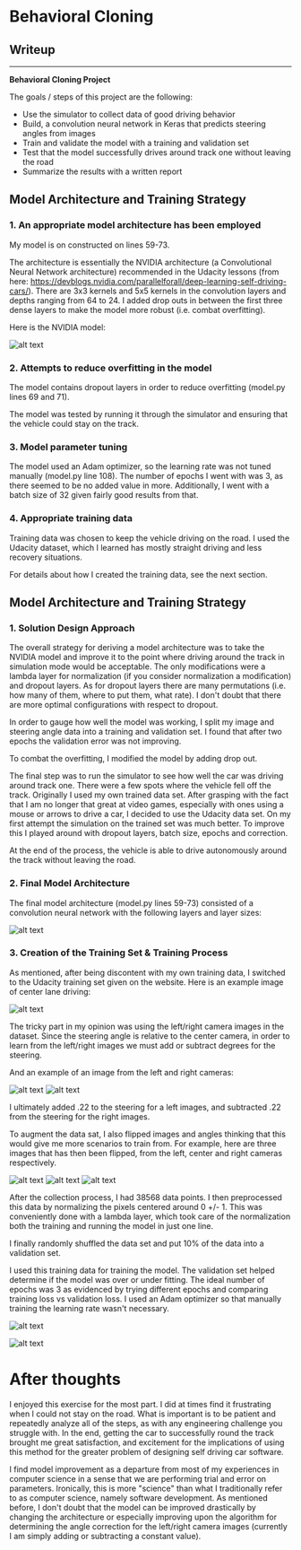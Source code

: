 # Behavioral Cloning

## Writeup

---

**Behavioral Cloning Project**

The goals / steps of this project are the following:
* Use the simulator to collect data of good driving behavior
* Build, a convolution neural network in Keras that predicts steering angles from images
* Train and validate the model with a training and validation set
* Test that the model successfully drives around track one without leaving the road
* Summarize the results with a written report


[//]: # (Image References)

[image1]: ./cnn-architecture.png "NVIDIA architecture"
[image2]: ./model_summary.png "Model Visualization"
[image3]: ./example_center.jpg "Example image from the center camera"
[image4]: ./example_left.jpg "Example image from the left camera"
[image5]: ./example_right.jpg "Example image from the right camera"
[image6]: ./example_left_flipped.jpg "Example flipped image from the left camera"
[image7]: ./example_center_flipped.jpg "Example flipped image from the center camera"
[image8]: ./example_right_flipped.jpg "Example flipped image from the right camera"
[image9]: ./training_results.png "Results of training the model"
[image10]: ./figure_1.png "MSE by epochs"

## Model Architecture and Training Strategy

### 1. An appropriate model architecture has been employed

My model is on constructed on lines 59-73.

The architecture is essentially the NVIDIA architecture (a Convolutional Neural Network architecture) recommended in the Udacity lessons (from here: https://devblogs.nvidia.com/parallelforall/deep-learning-self-driving-cars/). There are 3x3 kernels and 5x5 kernels in the convolution layers and depths ranging from 64 to 24. I added drop outs in between the first three dense layers to make the model more robust (i.e. combat overfitting).

Here is the NVIDIA model:

![alt text][image1]

### 2. Attempts to reduce overfitting in the model

The model contains dropout layers in order to reduce overfitting (model.py lines 69 and 71).

The model was tested by running it through the simulator and ensuring that the vehicle could stay on the track.

### 3. Model parameter tuning

The model used an Adam optimizer, so the learning rate was not tuned manually (model.py line 108). The number of epochs I went with was 3, as there seemed to be no added value in more. Additionally, I went with a batch size of 32 given fairly good results from that.

### 4. Appropriate training data

Training data was chosen to keep the vehicle driving on the road. I used the Udacity dataset, which I learned has mostly straight driving and less recovery situations.

For details about how I created the training data, see the next section.

## Model Architecture and Training Strategy

### 1. Solution Design Approach

The overall strategy for deriving a model architecture was to take the NVIDIA model and improve it to the point where driving around the track in simulation mode would be acceptable. The only modifications were a lambda layer for normalization (if you consider normalization a modification) and dropout layers. As for dropout layers there are many permutations (i.e. how many of them, where to put them, what rate). I don't doubt that there are more optimal configurations with respect to dropout.

In order to gauge how well the model was working, I split my image and steering angle data into a training and validation set. I found that after two epochs the validation error was not improving.

To combat the overfitting, I modified the model by adding drop out.

The final step was to run the simulator to see how well the car was driving around track one. There were a few spots where the vehicle fell off the track. Originally I used my own trained data set. After grasping with the fact that I am no longer that great at video games, especially with ones using a mouse or arrows to drive a car, I decided to use the Udacity data set. On my first attempt the simulation on the trained set was much better. To improve this I played around with dropout layers, batch size, epochs and correction.

At the end of the process, the vehicle is able to drive autonomously around the track without leaving the road.

### 2. Final Model Architecture

The final model architecture (model.py lines 59-73) consisted of a convolution neural network with the following layers and layer sizes:

![alt text][image2]

### 3. Creation of the Training Set & Training Process

As mentioned, after being discontent with my own training data, I switched to the Udacity training set given on the website. Here is an example image of center lane driving:

![alt text][image3]

The tricky part in my opinion was using the left/right camera images in the dataset. Since the steering angle is relative to the center camera, in order to learn from the left/right images we must add or subtract degrees for the steering.

And an example of an image from the left and right cameras:

![alt text][image4]
![alt text][image5]

I ultimately added .22 to the steering for a left images, and subtracted .22 from the steering for the right images.

To augment the data sat, I also flipped images and angles thinking that this would give me more scenarios to train from. For example, here are three images that has then been flipped, from the left, center and right cameras respectively.

![alt text][image6]
![alt text][image7]
![alt text][image8]

After the collection process, I had 38568 data points. I then preprocessed this data by normalizing the pixels centered around 0 +/- 1. This was conveniently done with a lambda layer, which took care of the normalization both the training and running the model in just one line.


I finally randomly shuffled the data set and put 10% of the data into a validation set.

I used this training data for training the model. The validation set helped determine if the model was over or under fitting. The ideal number of epochs was 3 as evidenced by trying different epochs and comparing training loss vs validation loss. I used an Adam optimizer so that manually training the learning rate wasn't necessary.

![alt text][image9]

![alt text][image10]

# After thoughts

I enjoyed this exercise for the most part. I did at times find it frustrating when I could not stay on the road. What is important is to be patient and repeatedly analyze all of the steps, as with any engineering challenge you struggle with. In the end, getting the car to successfully round the track brought me great satisfaction, and excitement for the implications of using this method for the greater problem of designing self driving car software.

I find model improvement as a departure from most of my experiences in computer science in a sense that we are performing trial and error on parameters. Ironically, this is more "science" than what I traditionally refer to as computer science, namely software development. As mentioned before, I don't doubt that the model can be improved drastically by changing the architecture or especially improving upon the algorithm for determining the angle correction for the left/right camera images (currently I am simply adding or subtracting a constant value).
